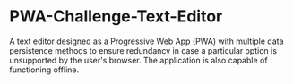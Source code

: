 # PWA-Challenge-Text-Editor
A text editor designed as a Progressive Web App (PWA) with multiple data persistence methods to ensure redundancy in case a particular option is unsupported by the user's browser. The application is also capable of functioning offline.
